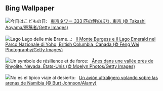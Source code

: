 ## Bing Wallpaper
![](https://www.bing.com/th?id=OHR.Koinobori2025_JA-JP0438864566_UHD.jpg&w=1000)今日はこどもの日:&nbsp;&ensp;[東京タワー 333 匹の鯉のぼり, 東京 (© Takashi Aoyama/寄稿者/Getty Images)](https://www.bing.com/th?id=OHR.Koinobori2025_JA-JP0438864566_UHD.jpg)
<br><br/>
![](https://www.bing.com/th?id=OHR.YohoNP_IT-IT2594814930_UHD.jpg&w=1000)Lago Lago delle mie Brame...:&nbsp;&ensp;[Il Monte Burgess e il Lago Emerald nel Parco Nazionale di Yoho, British Columbia, Canada (© Feng Wei Photography/Getty Images)](https://www.bing.com/th?id=OHR.YohoNP_IT-IT2594814930_UHD.jpg)
<br><br/>
![](https://www.bing.com/th?id=OHR.RhyoliteDonkeys_FR-FR1931273047_UHD.jpg&w=1000)Un symbole de résilience et de force:&nbsp;&ensp;[Ânes dans une vallée près de Rhyolite, Nevada, États-Unis (© Moelyn Photos/Getty Images)](https://www.bing.com/th?id=OHR.RhyoliteDonkeys_FR-FR1931273047_UHD.jpg)
<br><br/>
![](https://www.bing.com/th?id=OHR.FlyoverNamibia_ES-ES6293940191_UHD.jpg&w=1000)No es el típico viaje al desierto:&nbsp;&ensp;[Un avión ultraligero volando sobre las arenas de Namibia (© Burt Johnson/Alamy)](https://www.bing.com/th?id=OHR.FlyoverNamibia_ES-ES6293940191_UHD.jpg)
<br><br/>
